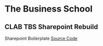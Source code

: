 # The Business School

## CLAB TBS Sharepoint Rebuild

Sharepoint Boilerplate
[Source Code](https://drive.google.com/open?id=1pgdgtQBycg2AeuxEoQPcGoXUkvjpZ4ZR)
